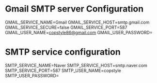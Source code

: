 # Gmail SMTP server Configuration
GMAIL_SERVICE_NAME=Gmail
GMAIL_SERVICE_HOST=smtp.gmail.com
GMAIL_SERVICE_SECURE=false
GMAIL_SERVICE_PORT=587
GMAIL_USER_NAME=copstyle86@gmail.com
GMAIL_USER_PASSWORD=

# SMTP service configuration
SMTP_SERVICE_NAME=Naver
SMTP_SERVICE_HOST=smtp.naver.com
SMTP_SERVICE_PORT=587
SMTP_USER_NAME=copstyle
SMTP_USER_PASSWORD=
